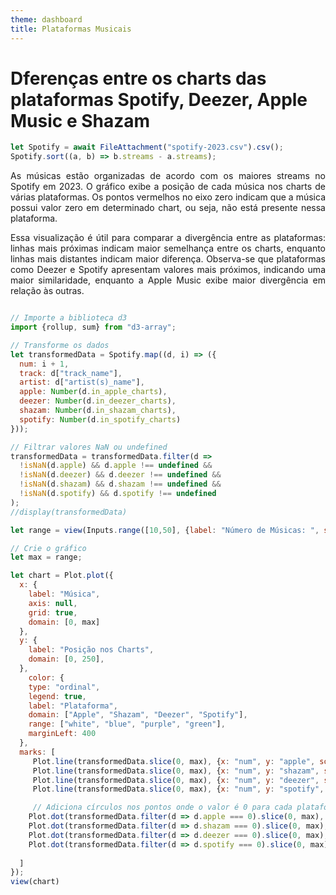 ```yaml
---
theme: dashboard
title: Plataformas Musicais
---
```

# Dferenças entre os charts das plataformas Spotify, Deezer, Apple Music e Shazam

```js
let Spotify = await FileAttachment("spotify-2023.csv").csv();
Spotify.sort((a, b) => b.streams - a.streams);
```

<p style="text-align:justify;">
As músicas estão organizadas de acordo com os maiores streams no Spotify em 2023. O gráfico exibe a posição de cada música nos charts de várias plataformas. Os pontos vermelhos no eixo zero indicam que a música possui valor zero em determinado chart, ou seja, não está presente nessa plataforma.
</p>
<p style="text-align:justify;">
Essa visualização é útil para comparar a divergência entre as plataformas: linhas mais próximas indicam maior semelhança entre os charts, enquanto linhas mais distantes indicam maior diferença. Observa-se que plataformas como Deezer e Spotify apresentam valores mais próximos, indicando uma maior similaridade, enquanto a Apple Music exibe maior divergência em relação às outras.
</p>


```js

// Importe a biblioteca d3
import {rollup, sum} from "d3-array";

// Transforme os dados
let transformedData = Spotify.map((d, i) => ({
  num: i + 1,
  track: d["track_name"],
  artist: d["artist(s)_name"],
  apple: Number(d.in_apple_charts),
  deezer: Number(d.in_deezer_charts),
  shazam: Number(d.in_shazam_charts),
  spotify: Number(d.in_spotify_charts)
}));

// Filtrar valores NaN ou undefined
transformedData = transformedData.filter(d => 
  !isNaN(d.apple) && d.apple !== undefined &&
  !isNaN(d.deezer) && d.deezer !== undefined &&
  !isNaN(d.shazam) && d.shazam !== undefined &&
  !isNaN(d.spotify) && d.spotify !== undefined
);
//display(transformedData)
```

```js
let range = view(Inputs.range([10,50], {label: "Número de Músicas: ", step: 1}));
```

```js
// Crie o gráfico
let max = range;

let chart = Plot.plot({
  x: {
    label: "Música",
    axis: null,
    grid: true,
    domain: [0, max]
  },
  y: {
    label: "Posição nos Charts",
    domain: [0, 250],
  },
    color: {
    type: "ordinal",
    legend: true,
    label: "Plataforma",
    domain: ["Apple", "Shazam", "Deezer", "Spotify"],
    range: ["white", "blue", "purple", "green"],
    marginLeft: 400
  },
  marks: [
     Plot.line(transformedData.slice(0, max), {x: "num", y: "apple", sort: "num", stroke: "white"}),
     Plot.line(transformedData.slice(0, max), {x: "num", y: "shazam", sort: "num", stroke: "blue"}),
     Plot.line(transformedData.slice(0, max), {x: "num", y: "deezer", sort: "num", stroke: "purple"}),
     Plot.line(transformedData.slice(0, max), {x: "num", y: "spotify", sort: "num", stroke: "green"}),

     // Adiciona círculos nos pontos onde o valor é 0 para cada plataforma
    Plot.dot(transformedData.filter(d => d.apple === 0).slice(0, max), {x: "num", y: "apple", fill: "red", r: 3}),
    Plot.dot(transformedData.filter(d => d.shazam === 0).slice(0, max), {x: "num", y: "shazam", fill: "red", r: 3}),
    Plot.dot(transformedData.filter(d => d.deezer === 0).slice(0, max), {x: "num", y: "deezer", fill: "red", r: 3}),
    Plot.dot(transformedData.filter(d => d.spotify === 0).slice(0, max), {x: "num", y: "spotify", fill: "red", r: 3})
  
  ]
});
view(chart)
```